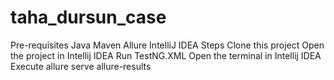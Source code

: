 # taha_dursun_case

Pre-requisites
Java
Maven
Allure
IntelliJ IDEA
Steps
Clone this project
Open the project in Intellij IDEA
Run TestNG.XML
Open the terminal in Intellij IDEA
Execute allure serve allure-results